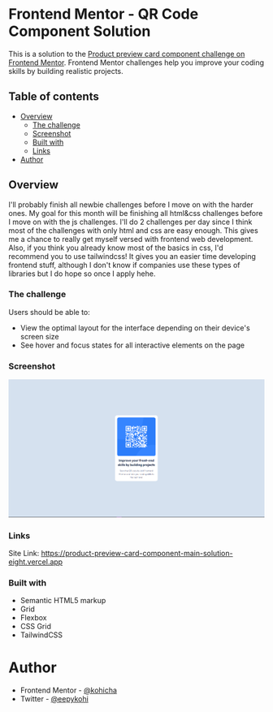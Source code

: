 # Frontend Mentor - QR Code Component Solution

This is a solution to the [Product preview card component challenge on Frontend Mentor](https://www.frontendmentor.io/challenges/qr-code-component-iux_sIO_H). Frontend Mentor challenges help you improve your coding skills by building realistic projects.

## Table of contents

- [Overview](#overview)
  - [The challenge](#the-challenge)
  - [Screenshot](#screenshot)
  - [Built with](#built-with)
  - [Links](#links)
- [Author](#author)

## Overview

I'll probably finish all newbie challenges before I move on with the harder ones. My goal for this month will be finishing all html&css challenges before I move on with the js challenges. I'll do 2 challenges per day since I think most of the challenges with only html and css are easy enough. This gives me a chance to really get myself versed with frontend web development. Also, if you think you already know most of the basics in css, I'd recommend you to use tailwindcss! It gives you an easier time developing frontend stuff, although I don't know if companies use these types of libraries but I do hope so once I apply hehe.

### The challenge

Users should be able to:

- View the optimal layout for the interface depending on their device's screen size
- See hover and focus states for all interactive elements on the page

### Screenshot

![Screenshot of Result](./design/output.jpg)

### Links

Site Link: https://product-preview-card-component-main-solution-eight.vercel.app

### Built with

- Semantic HTML5 markup
- Grid
- Flexbox
- CSS Grid
- TailwindCSS

# Author

- Frontend Mentor - [@kohicha](https://www.frontendmentor.io/profile/kohicha)
- Twitter - [@eepykohi](https://twitter.com/eepykohi)
